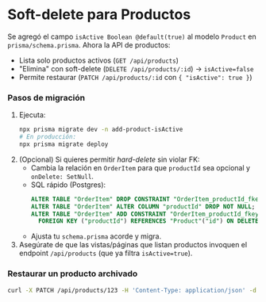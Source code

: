 # Soft-delete para Productos

Se agregó el campo `isActive Boolean @default(true)` al modelo `Product` en `prisma/schema.prisma`.
Ahora la API de productos:
- Lista solo productos activos (`GET /api/products`)
- "Elimina" con soft-delete (`DELETE /api/products/:id`) -> `isActive=false`
- Permite restaurar (`PATCH /api/products/:id` con `{ "isActive": true }`)

### Pasos de migración
1. Ejecuta:
   ```bash
   npx prisma migrate dev -n add-product-isActive
   # En producción:
   npx prisma migrate deploy
   ```
2. (Opcional) Si quieres permitir *hard-delete* sin violar FK:
   - Cambia la relación en `OrderItem` para que `productId` sea opcional y `onDelete: SetNull`.
   - SQL rápido (Postgres):
     ```sql
     ALTER TABLE "OrderItem" DROP CONSTRAINT "OrderItem_productId_fkey";
     ALTER TABLE "OrderItem" ALTER COLUMN "productId" DROP NOT NULL;
     ALTER TABLE "OrderItem" ADD CONSTRAINT "OrderItem_productId_fkey"
       FOREIGN KEY ("productId") REFERENCES "Product"("id") ON DELETE SET NULL ON UPDATE CASCADE;
     ```
   - Ajusta tu `schema.prisma` acorde y migra.
3. Asegúrate de que las vistas/páginas que listan productos invoquen el endpoint `/api/products` (que ya filtra `isActive=true`).

### Restaurar un producto archivado
```bash
curl -X PATCH /api/products/123 -H 'Content-Type: application/json' -d '{"isActive": true}'
```
